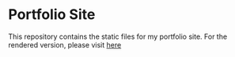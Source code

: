 # Portfolio Site 

This repository contains the static files for my portfolio site. For the rendered version, please visit [here](https://jordanuyeki.github.io/)
